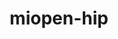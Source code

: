 ---
title: "miopen-hip"
layout: cache
categories: [package, develop]
meta: {"compilers": ["gcc@13.2.0"], "num_specs": 152, "num_specs_by_stack": {"ml-linux-x86_64-rocm": 8, "root": 152}, "oss": ["ubuntu24.04"], "platforms": ["linux"], "stacks": ["ml-linux-x86_64-rocm", "root"], "targets": ["x86_64_v3"], "versions": ["6.1.2", "6.2.4", "6.3.3", "6.4.0", "6.4.2", "6.4.3"]}
spec_details: [{"compiler": "gcc@13.2.0", "hash": "234xvuarkaxmcr6jkknzcd6mmyxctfm5", "os": "ubuntu24.04", "platform": "linux", "size": "-", "stacks": ["root"], "target": "x86_64_v3", "variants": ["~asan", "build_system=cmake", "build_type=Release", "~ck", "generator=make", "~ipo", "patches:=ad68f53"], "versions": ["6.2.4"]}, {"compiler": "gcc@13.2.0", "hash": "26kncm5u3zmjpheadxnofgfg442uoqjx", "os": "ubuntu24.04", "platform": "linux", "size": "-", "stacks": ["root"], "target": "x86_64_v3", "variants": ["~asan", "build_system=cmake", "build_type=Release", "~ck", "generator=make", "~ipo", "patches:=3001a90"], "versions": ["6.3.3"]}, {"compiler": "gcc@13.2.0", "hash": "2izvm55ouyglvzqcvfeu5i3ioumbueb6", "os": "ubuntu24.04", "platform": "linux", "size": "-", "stacks": ["root"], "target": "x86_64_v3", "variants": ["~asan", "build_system=cmake", "build_type=Release", "~ck", "generator=make", "~ipo", "patches:=ad68f53"], "versions": ["6.2.4"]}, {"compiler": "gcc@13.2.0", "hash": "2q7tihtt4w4yctcyzlu4juthawa6aoka", "os": "ubuntu24.04", "platform": "linux", "size": "-", "stacks": ["root"], "target": "x86_64_v3", "variants": ["~asan", "build_system=cmake", "build_type=Release", "+ck", "generator=make", "~ipo", "patches:=ea17b87"], "versions": ["6.1.2"]}, {"compiler": "gcc@13.2.0", "hash": "37csr3tzjaqmlavlhgmxfk5ckz4zyzjp", "os": "ubuntu24.04", "platform": "linux", "size": "-", "stacks": ["root"], "target": "x86_64_v3", "variants": ["~asan", "build_system=cmake", "build_type=Release", "~ck", "generator=make", "~ipo", "patches:=ad68f53"], "versions": ["6.2.4"]}, {"compiler": "gcc@13.2.0", "hash": "3eyxjyamgzs5nq4uuupqsogegrfuikjz", "os": "ubuntu24.04", "platform": "linux", "size": "-", "stacks": ["root"], "target": "x86_64_v3", "variants": ["~asan", "build_system=cmake", "build_type=Release", "~ck", "generator=make", "~ipo", "patches:=ad68f53"], "versions": ["6.2.4"]}, {"compiler": "gcc@13.2.0", "hash": "3hcwnkqgnel3mrth6wjvphgzk626unkd", "os": "ubuntu24.04", "platform": "linux", "size": "-", "stacks": ["root"], "target": "x86_64_v3", "variants": ["~asan", "build_system=cmake", "build_type=Release", "~ck", "generator=make", "+hipblaslt", "~ipo", "patches:=3001a90"], "versions": ["6.3.3"]}, {"compiler": "gcc@13.2.0", "hash": "3s2usbfoxydpcyzm727h47qk3mbj36s7", "os": "ubuntu24.04", "platform": "linux", "size": "-", "stacks": ["root"], "target": "x86_64_v3", "variants": ["~asan", "build_system=cmake", "build_type=Release", "~ck", "generator=make", "~ipo", "patches:=f8aea66"], "versions": ["6.3.3"]}, {"compiler": "gcc@13.2.0", "hash": "42ggsh46yjdekyd4xzlk3sg252ph445p", "os": "ubuntu24.04", "platform": "linux", "size": "-", "stacks": ["root"], "target": "x86_64_v3", "variants": ["~asan", "build_system=cmake", "build_type=Release", "~ck", "generator=make", "~ipo", "patches:=3001a90"], "versions": ["6.3.3"]}, {"compiler": "gcc@13.2.0", "hash": "447siphx33qoiza4kt4k2kkmso4a72ik", "os": "ubuntu24.04", "platform": "linux", "size": "-", "stacks": ["root"], "target": "x86_64_v3", "variants": ["~asan", "build_system=cmake", "build_type=Release", "~ck", "generator=make", "+hipblaslt", "~ipo", "patches:=3001a90"], "versions": ["6.4.3"]}, {"compiler": "gcc@13.2.0", "hash": "4jb6go42wajmr3ordrcm7lltrqyooc45", "os": "ubuntu24.04", "platform": "linux", "size": "-", "stacks": ["root"], "target": "x86_64_v3", "variants": ["~asan", "build_system=cmake", "build_type=Release", "~ck", "generator=make", "~ipo", "patches:=ad68f53"], "versions": ["6.2.4"]}, {"compiler": "gcc@13.2.0", "hash": "54ahw3ngwyeezxo3hqdcrdkfuodkp35k", "os": "ubuntu24.04", "platform": "linux", "size": "-", "stacks": ["root"], "target": "x86_64_v3", "variants": ["~asan", "build_system=cmake", "build_type=Release", "~ck", "generator=make", "~ipo", "patches:=f8aea66"], "versions": ["6.3.3"]}, {"compiler": "gcc@13.2.0", "hash": "55q5mkfswkbpmou6tepgg7wpzz4a6uqd", "os": "ubuntu24.04", "platform": "linux", "size": "-", "stacks": ["root"], "target": "x86_64_v3", "variants": ["~asan", "build_system=cmake", "build_type=Release", "~ck", "generator=make", "+hipblaslt", "~ipo", "patches:=3001a90"], "versions": ["6.3.3"]}, {"compiler": "gcc@13.2.0", "hash": "5i7sntwtqiwqsjdgth257aeoc6mip54c", "os": "ubuntu24.04", "platform": "linux", "size": "-", "stacks": ["root"], "target": "x86_64_v3", "variants": ["~asan", "build_system=cmake", "build_type=Release", "~ck", "generator=make", "+hipblaslt", "~ipo", "patches:=3001a90"], "versions": ["6.3.3"]}, {"compiler": "gcc@13.2.0", "hash": "5lqqft7mns7llk4kyq2l3mzxcvfiyys7", "os": "ubuntu24.04", "platform": "linux", "size": "-", "stacks": ["root"], "target": "x86_64_v3", "variants": ["~asan", "build_system=cmake", "build_type=Release", "~ck", "generator=make", "+hipblaslt", "~ipo", "patches:=3001a90"], "versions": ["6.3.3"]}, {"compiler": "gcc@13.2.0", "hash": "5pzkdk6vaivbncm7zburedivvmtkzjoa", "os": "ubuntu24.04", "platform": "linux", "size": "-", "stacks": ["root"], "target": "x86_64_v3", "variants": ["~asan", "build_system=cmake", "build_type=Release", "+ck", "generator=make", "~ipo", "patches:=ea17b87"], "versions": ["6.1.2"]}, {"compiler": "gcc@13.2.0", "hash": "66w322i53ln65jdllz3zch4xvsa3hln3", "os": "ubuntu24.04", "platform": "linux", "size": "-", "stacks": ["ml-linux-x86_64-rocm", "root"], "target": "x86_64_v3", "variants": ["~asan", "build_system=cmake", "build_type=Release", "~ck", "generator=make", "+hipblaslt", "~ipo", "patches:=3001a90"], "versions": ["6.4.3"]}, {"compiler": "gcc@13.2.0", "hash": "6cluml5ihind6hwwc3zpuuak7rjsg262", "os": "ubuntu24.04", "platform": "linux", "size": "-", "stacks": ["root"], "target": "x86_64_v3", "variants": ["~asan", "build_system=cmake", "build_type=Release", "+ck", "generator=make", "~ipo", "patches:=ea17b87"], "versions": ["6.1.2"]}, {"compiler": "gcc@13.2.0", "hash": "6ewdzd2s6a5exjmoxlsuag7rqfuevk4n", "os": "ubuntu24.04", "platform": "linux", "size": "-", "stacks": ["ml-linux-x86_64-rocm", "root"], "target": "x86_64_v3", "variants": ["~asan", "build_system=cmake", "build_type=Release", "~ck", "generator=make", "+hipblaslt", "~ipo", "patches:=3001a90"], "versions": ["6.3.3"]}, {"compiler": "gcc@13.2.0", "hash": "6hz3ale6viuj22t42773htgccbgtcdi2", "os": "ubuntu24.04", "platform": "linux", "size": "-", "stacks": ["root"], "target": "x86_64_v3", "variants": ["~asan", "build_system=cmake", "build_type=Release", "+ck", "generator=make", "~ipo", "patches:=ea17b87"], "versions": ["6.1.2"]}, {"compiler": "gcc@13.2.0", "hash": "6if5be2apvwftabyafusdmuzufcpxhvl", "os": "ubuntu24.04", "platform": "linux", "size": "-", "stacks": ["root"], "target": "x86_64_v3", "variants": ["~asan", "build_system=cmake", "build_type=Release", "~ck", "generator=make", "~ipo", "patches:=ad68f53"], "versions": ["6.2.4"]}, {"compiler": "gcc@13.2.0", "hash": "6mgrcifis7dfma2ashk2ziegpo6zaxfy", "os": "ubuntu24.04", "platform": "linux", "size": "-", "stacks": ["root"], "target": "x86_64_v3", "variants": ["~asan", "build_system=cmake", "build_type=Release", "~ck", "generator=make", "~ipo", "patches:=ad68f53"], "versions": ["6.2.4"]}, {"compiler": "gcc@13.2.0", "hash": "6nqyzoqsshzwyxfs5yylyvo2qhlhcu5l", "os": "ubuntu24.04", "platform": "linux", "size": "-", "stacks": ["root"], "target": "x86_64_v3", "variants": ["~asan", "build_system=cmake", "build_type=Release", "~ck", "generator=make", "~ipo", "patches:=ad68f53"], "versions": ["6.2.4"]}, {"compiler": "gcc@13.2.0", "hash": "6u4pbplrm7xz3g7kmpoylmvedcwmw4on", "os": "ubuntu24.04", "platform": "linux", "size": "-", "stacks": ["root"], "target": "x86_64_v3", "variants": ["~asan", "build_system=cmake", "build_type=Release", "~ck", "generator=make", "~ipo", "patches:=ad68f53"], "versions": ["6.2.4"]}, {"compiler": "gcc@13.2.0", "hash": "6zznliyp3z6ganoyeuxip3dv4ydu3mbx", "os": "ubuntu24.04", "platform": "linux", "size": "-", "stacks": ["root"], "target": "x86_64_v3", "variants": ["~asan", "build_system=cmake", "build_type=Release", "+ck", "generator=make", "~ipo", "patches:=ea17b87"], "versions": ["6.1.2"]}, {"compiler": "gcc@13.2.0", "hash": "74pacu3itfitjawzxyr3ab4e7p7w6n45", "os": "ubuntu24.04", "platform": "linux", "size": "-", "stacks": ["ml-linux-x86_64-rocm", "root"], "target": "x86_64_v3", "variants": ["~asan", "build_system=cmake", "build_type=Release", "~ck", "generator=make", "+hipblaslt", "~ipo", "patches:=3001a90"], "versions": ["6.4.3"]}, {"compiler": "gcc@13.2.0", "hash": "7kmuptbal2o4oull2ioba3um33adcwqw", "os": "ubuntu24.04", "platform": "linux", "size": "-", "stacks": ["root"], "target": "x86_64_v3", "variants": ["~asan", "build_system=cmake", "build_type=Release", "~ck", "generator=make", "+hipblaslt", "~ipo", "patches:=3001a90"], "versions": ["6.4.3"]}, {"compiler": "gcc@13.2.0", "hash": "7mlrhiinwywakkzfjz32i3tnjzmo65kc", "os": "ubuntu24.04", "platform": "linux", "size": "-", "stacks": ["root"], "target": "x86_64_v3", "variants": ["~asan", "build_system=cmake", "build_type=Release", "+ck", "generator=make", "~ipo", "patches:=ea17b87"], "versions": ["6.1.2"]}, {"compiler": "gcc@13.2.0", "hash": "7spydrvpugyteusgrctqfhdcfxpmse2g", "os": "ubuntu24.04", "platform": "linux", "size": "-", "stacks": ["root"], "target": "x86_64_v3", "variants": ["~asan", "build_system=cmake", "build_type=Release", "~ck", "generator=make", "~ipo", "patches:=ad68f53"], "versions": ["6.2.4"]}, {"compiler": "gcc@13.2.0", "hash": "a6h2zyouenxhs6yhz27peiely3ywzlpu", "os": "ubuntu24.04", "platform": "linux", "size": "-", "stacks": ["root"], "target": "x86_64_v3", "variants": ["~asan", "build_system=cmake", "build_type=Release", "~ck", "generator=make", "+hipblaslt", "~ipo", "patches:=3001a90"], "versions": ["6.3.3"]}, {"compiler": "gcc@13.2.0", "hash": "abz2k47lrm2keaunk2tw2q3froixwz35", "os": "ubuntu24.04", "platform": "linux", "size": "-", "stacks": ["root"], "target": "x86_64_v3", "variants": ["~asan", "build_system=cmake", "build_type=Release", "~ck", "generator=make", "~ipo", "patches:=ad68f53"], "versions": ["6.2.4"]}, {"compiler": "gcc@13.2.0", "hash": "afet2c725cpkfsjmmgqjw4jim6tprohz", "os": "ubuntu24.04", "platform": "linux", "size": "-", "stacks": ["root"], "target": "x86_64_v3", "variants": ["~asan", "build_system=cmake", "build_type=Release", "~ck", "generator=make", "~ipo", "patches:=ad68f53"], "versions": ["6.2.4"]}, {"compiler": "gcc@13.2.0", "hash": "bxjshu5pmmdnhhzeqn4y6w3kfxy66pgn", "os": "ubuntu24.04", "platform": "linux", "size": "-", "stacks": ["root"], "target": "x86_64_v3", "variants": ["~asan", "build_system=cmake", "build_type=Release", "~ck", "generator=make", "+hipblaslt", "~ipo", "patches:=3001a90"], "versions": ["6.4.3"]}, {"compiler": "gcc@13.2.0", "hash": "bya3wck25ekgswaptemdqske764h6znt", "os": "ubuntu24.04", "platform": "linux", "size": "-", "stacks": ["root"], "target": "x86_64_v3", "variants": ["~asan", "build_system=cmake", "build_type=Release", "~ck", "generator=make", "+hipblaslt", "~ipo", "patches:=3001a90"], "versions": ["6.4.3"]}, {"compiler": "gcc@13.2.0", "hash": "ca5poitqvodszdfyskf6muiybdanojia", "os": "ubuntu24.04", "platform": "linux", "size": "-", "stacks": ["root"], "target": "x86_64_v3", "variants": ["~asan", "build_system=cmake", "build_type=Release", "~ck", "generator=make", "+hipblaslt", "~ipo", "patches:=3001a90"], "versions": ["6.3.3"]}, {"compiler": "gcc@13.2.0", "hash": "caqeyyatn4qbsdu3jcozkn5dqim3vh24", "os": "ubuntu24.04", "platform": "linux", "size": "-", "stacks": ["root"], "target": "x86_64_v3", "variants": ["~asan", "build_system=cmake", "build_type=Release", "~ck", "generator=make", "~ipo", "patches:=ad68f53"], "versions": ["6.2.4"]}, {"compiler": "gcc@13.2.0", "hash": "cgrdserpa3ga6g3lw5qyi76rfcufzudw", "os": "ubuntu24.04", "platform": "linux", "size": "-", "stacks": ["root"], "target": "x86_64_v3", "variants": ["~asan", "build_system=cmake", "build_type=Release", "~ck", "generator=make", "+hipblaslt", "~ipo", "patches:=3001a90"], "versions": ["6.3.3"]}, {"compiler": "gcc@13.2.0", "hash": "cl5zr3aioub6hqojc5mfjq5hsdwgrhyf", "os": "ubuntu24.04", "platform": "linux", "size": "-", "stacks": ["root"], "target": "x86_64_v3", "variants": ["~asan", "build_system=cmake", "build_type=Release", "~ck", "generator=make", "~ipo", "patches:=ad68f53"], "versions": ["6.2.4"]}, {"compiler": "gcc@13.2.0", "hash": "cp5icui5lu3izjppyajkpzklsvrme2np", "os": "ubuntu24.04", "platform": "linux", "size": "-", "stacks": ["root"], "target": "x86_64_v3", "variants": ["~asan", "build_system=cmake", "build_type=Release", "~ck", "generator=make", "~ipo", "patches:=3001a90"], "versions": ["6.3.3"]}, {"compiler": "gcc@13.2.0", "hash": "cszzx5vwbvx6qganl6wfxdia3p6er3p6", "os": "ubuntu24.04", "platform": "linux", "size": "-", "stacks": ["root"], "target": "x86_64_v3", "variants": ["~asan", "build_system=cmake", "build_type=Release", "~ck", "generator=make", "+hipblaslt", "~ipo", "patches:=3001a90"], "versions": ["6.4.3"]}, {"compiler": "gcc@13.2.0", "hash": "cvvstxx76a7oijo6h225lkbav6lffifq", "os": "ubuntu24.04", "platform": "linux", "size": "-", "stacks": ["root"], "target": "x86_64_v3", "variants": ["~asan", "build_system=cmake", "build_type=Release", "~ck", "generator=make", "+hipblaslt", "~ipo", "patches:=3001a90"], "versions": ["6.4.3"]}, {"compiler": "gcc@13.2.0", "hash": "cwytq6prhcwkuic2rsga663c6hwsthvj", "os": "ubuntu24.04", "platform": "linux", "size": "-", "stacks": ["root"], "target": "x86_64_v3", "variants": ["~asan", "build_system=cmake", "build_type=Release", "~ck", "generator=make", "+hipblaslt", "~ipo", "patches:=3001a90"], "versions": ["6.3.3"]}, {"compiler": "gcc@13.2.0", "hash": "d3birstd5kh5264zlslniifrt3hf3zhl", "os": "ubuntu24.04", "platform": "linux", "size": "-", "stacks": ["root"], "target": "x86_64_v3", "variants": ["~asan", "build_system=cmake", "build_type=Release", "~ck", "generator=make", "~ipo", "patches:=f8aea66"], "versions": ["6.3.3"]}, {"compiler": "gcc@13.2.0", "hash": "dew5pvyiqrchs3obtu643k3kpy4372ay", "os": "ubuntu24.04", "platform": "linux", "size": "-", "stacks": ["root"], "target": "x86_64_v3", "variants": ["~asan", "build_system=cmake", "build_type=Release", "~ck", "generator=make", "+hipblaslt", "~ipo", "patches:=3001a90"], "versions": ["6.4.3"]}, {"compiler": "gcc@13.2.0", "hash": "dkjevmedfyrkdjtmd5uflsbw75u7f7ul", "os": "ubuntu24.04", "platform": "linux", "size": "-", "stacks": ["root"], "target": "x86_64_v3", "variants": ["~asan", "build_system=cmake", "build_type=Release", "~ck", "generator=make", "~ipo", "patches:=ad68f53"], "versions": ["6.2.4"]}, {"compiler": "gcc@13.2.0", "hash": "dkyn22jsueez2pv3taryvhe3ngnhjrhg", "os": "ubuntu24.04", "platform": "linux", "size": "-", "stacks": ["root"], "target": "x86_64_v3", "variants": ["~asan", "build_system=cmake", "build_type=Release", "~ck", "generator=make", "~ipo", "patches:=ad68f53"], "versions": ["6.2.4"]}, {"compiler": "gcc@13.2.0", "hash": "dutndp4gvrl7pgewyq4bvu4wt2arx3x4", "os": "ubuntu24.04", "platform": "linux", "size": "-", "stacks": ["root"], "target": "x86_64_v3", "variants": ["~asan", "build_system=cmake", "build_type=Release", "~ck", "generator=make", "~ipo", "patches:=ad68f53"], "versions": ["6.2.4"]}, {"compiler": "gcc@13.2.0", "hash": "ehl7jcobdo3rts2qct73cht2hmzmv246", "os": "ubuntu24.04", "platform": "linux", "size": "-", "stacks": ["root"], "target": "x86_64_v3", "variants": ["~asan", "build_system=cmake", "build_type=Release", "~ck", "generator=make", "~ipo", "patches:=ad68f53"], "versions": ["6.2.4"]}, {"compiler": "gcc@13.2.0", "hash": "eiomkmgezv3xmlqahsbsbopa23racnpq", "os": "ubuntu24.04", "platform": "linux", "size": "-", "stacks": ["root"], "target": "x86_64_v3", "variants": ["~asan", "build_system=cmake", "build_type=Release", "+ck", "generator=make", "~ipo", "patches:=ea17b87"], "versions": ["6.1.2"]}, {"compiler": "gcc@13.2.0", "hash": "eqri44dtcd3wzwg64gqpeftv5zo54ecf", "os": "ubuntu24.04", "platform": "linux", "size": "-", "stacks": ["root"], "target": "x86_64_v3", "variants": ["~asan", "build_system=cmake", "build_type=Release", "~ck", "generator=make", "~ipo", "patches:=ad68f53"], "versions": ["6.2.4"]}, {"compiler": "gcc@13.2.0", "hash": "esornjmo62uwynyii4iqbvwdegheflo7", "os": "ubuntu24.04", "platform": "linux", "size": "-", "stacks": ["root"], "target": "x86_64_v3", "variants": ["~asan", "build_system=cmake", "build_type=Release", "~ck", "generator=make", "+hipblaslt", "~ipo", "patches:=3001a90"], "versions": ["6.3.3"]}, {"compiler": "gcc@13.2.0", "hash": "ev2eulqqzhcbnk4nugfiwplyusaipewi", "os": "ubuntu24.04", "platform": "linux", "size": "-", "stacks": ["root"], "target": "x86_64_v3", "variants": ["~asan", "build_system=cmake", "build_type=Release", "~ck", "generator=make", "~ipo", "patches:=3001a90"], "versions": ["6.4.0"]}, {"compiler": "gcc@13.2.0", "hash": "ewvzil3fvgby3o4bo36qtjt4w7posfam", "os": "ubuntu24.04", "platform": "linux", "size": "-", "stacks": ["root"], "target": "x86_64_v3", "variants": ["~asan", "build_system=cmake", "build_type=Release", "~ck", "generator=make", "~ipo", "patches:=3001a90"], "versions": ["6.4.0"]}, {"compiler": "gcc@13.2.0", "hash": "f36w47q6bdhifj2zy5lvrjdlklumzaeh", "os": "ubuntu24.04", "platform": "linux", "size": "-", "stacks": ["root"], "target": "x86_64_v3", "variants": ["~asan", "build_system=cmake", "build_type=Release", "~ck", "generator=make", "~ipo", "patches:=ad68f53"], "versions": ["6.2.4"]}, {"compiler": "gcc@13.2.0", "hash": "f7hbwciqyvmspurykhyjnafvd75bw3dr", "os": "ubuntu24.04", "platform": "linux", "size": "-", "stacks": ["root"], "target": "x86_64_v3", "variants": ["~asan", "build_system=cmake", "build_type=Release", "~ck", "generator=make", "~ipo", "patches:=3001a90"], "versions": ["6.3.3"]}, {"compiler": "gcc@13.2.0", "hash": "fe2acooeaxbun4czugnradjt6izk3fpr", "os": "ubuntu24.04", "platform": "linux", "size": "-", "stacks": ["root"], "target": "x86_64_v3", "variants": ["~asan", "build_system=cmake", "build_type=Release", "~ck", "generator=make", "~ipo", "patches:=f8aea66"], "versions": ["6.3.3"]}, {"compiler": "gcc@13.2.0", "hash": "fqgdfdwfgg3jw2gdca2rlkqy3ibchpkv", "os": "ubuntu24.04", "platform": "linux", "size": "-", "stacks": ["root"], "target": "x86_64_v3", "variants": ["~asan", "build_system=cmake", "build_type=Release", "~ck", "generator=make", "~ipo", "patches:=ad68f53"], "versions": ["6.2.4"]}, {"compiler": "gcc@13.2.0", "hash": "funj36dwt2prsfy5blhrgpmu7jxctzpv", "os": "ubuntu24.04", "platform": "linux", "size": "-", "stacks": ["root"], "target": "x86_64_v3", "variants": ["~asan", "build_system=cmake", "build_type=Release", "~ck", "generator=make", "~ipo", "patches:=ad68f53"], "versions": ["6.2.4"]}, {"compiler": "gcc@13.2.0", "hash": "gaypfvmsn2o4rkuo56qhlfmtl4yv5gyt", "os": "ubuntu24.04", "platform": "linux", "size": "-", "stacks": ["root"], "target": "x86_64_v3", "variants": ["~asan", "build_system=cmake", "build_type=Release", "+ck", "generator=make", "~ipo", "patches:=ea17b87"], "versions": ["6.1.2"]}, {"compiler": "gcc@13.2.0", "hash": "gdb7g2ivgt23o2jotekgqzd64p5suf6m", "os": "ubuntu24.04", "platform": "linux", "size": "-", "stacks": ["root"], "target": "x86_64_v3", "variants": ["~asan", "build_system=cmake", "build_type=Release", "~ck", "generator=make", "~ipo", "patches:=ad68f53"], "versions": ["6.2.4"]}, {"compiler": "gcc@13.2.0", "hash": "gipikxe5yno4rg5tqwiu5hvrpbn2oh37", "os": "ubuntu24.04", "platform": "linux", "size": "-", "stacks": ["root"], "target": "x86_64_v3", "variants": ["~asan", "build_system=cmake", "build_type=Release", "~ck", "generator=make", "+hipblaslt", "~ipo", "patches:=3001a90"], "versions": ["6.4.3"]}, {"compiler": "gcc@13.2.0", "hash": "h3rrdqgcgjz42pm4o7bhmd7whm2qsoa7", "os": "ubuntu24.04", "platform": "linux", "size": "-", "stacks": ["root"], "target": "x86_64_v3", "variants": ["~asan", "build_system=cmake", "build_type=Release", "~ck", "generator=make", "~ipo", "patches:=ad68f53"], "versions": ["6.2.4"]}, {"compiler": "gcc@13.2.0", "hash": "h4e7zbh73vbs54x4mj3vxdukalxga6ty", "os": "ubuntu24.04", "platform": "linux", "size": "-", "stacks": ["root"], "target": "x86_64_v3", "variants": ["~asan", "build_system=cmake", "build_type=Release", "~ck", "generator=make", "~ipo", "patches:=3001a90"], "versions": ["6.4.0"]}, {"compiler": "gcc@13.2.0", "hash": "h5bw46wqupo2ipwdvl3p5sgewrfgp5rb", "os": "ubuntu24.04", "platform": "linux", "size": "-", "stacks": ["root"], "target": "x86_64_v3", "variants": ["~asan", "build_system=cmake", "build_type=Release", "~ck", "generator=make", "~ipo", "patches:=ad68f53"], "versions": ["6.2.4"]}, {"compiler": "gcc@13.2.0", "hash": "h5nnp4afnbsrspdcvc47go2sjedgln3m", "os": "ubuntu24.04", "platform": "linux", "size": "-", "stacks": ["root"], "target": "x86_64_v3", "variants": ["~asan", "build_system=cmake", "build_type=Release", "~ck", "generator=make", "+hipblaslt", "~ipo", "patches:=3001a90"], "versions": ["6.4.3"]}, {"compiler": "gcc@13.2.0", "hash": "hhaw2vgsprtzrtirz7iztnba3nj5e6ad", "os": "ubuntu24.04", "platform": "linux", "size": "-", "stacks": ["root"], "target": "x86_64_v3", "variants": ["~asan", "build_system=cmake", "build_type=Release", "+ck", "generator=make", "~ipo", "patches:=ea17b87"], "versions": ["6.1.2"]}, {"compiler": "gcc@13.2.0", "hash": "hjtawmd7un27jzdav3kg46pqyze3b2la", "os": "ubuntu24.04", "platform": "linux", "size": "-", "stacks": ["root"], "target": "x86_64_v3", "variants": ["~asan", "build_system=cmake", "build_type=Release", "~ck", "generator=make", "~ipo", "patches:=ad68f53"], "versions": ["6.2.4"]}, {"compiler": "gcc@13.2.0", "hash": "hl4ko3alfrqokb7c2v4dvehripfdkafv", "os": "ubuntu24.04", "platform": "linux", "size": "-", "stacks": ["root"], "target": "x86_64_v3", "variants": ["~asan", "build_system=cmake", "build_type=Release", "+ck", "generator=make", "~ipo", "patches:=ea17b87"], "versions": ["6.1.2"]}, {"compiler": "gcc@13.2.0", "hash": "hu2kztsddpuahxlgd2cayvuc4wbzr3ct", "os": "ubuntu24.04", "platform": "linux", "size": "-", "stacks": ["root"], "target": "x86_64_v3", "variants": ["~asan", "build_system=cmake", "build_type=Release", "~ck", "generator=make", "+hipblaslt", "~ipo", "patches:=3001a90"], "versions": ["6.4.2"]}, {"compiler": "gcc@13.2.0", "hash": "huhgiidcvqn6khu7aye6xx3ucn2k4tbc", "os": "ubuntu24.04", "platform": "linux", "size": "-", "stacks": ["root"], "target": "x86_64_v3", "variants": ["~asan", "build_system=cmake", "build_type=Release", "~ck", "generator=make", "+hipblaslt", "~ipo", "patches:=3001a90"], "versions": ["6.4.3"]}, {"compiler": "gcc@13.2.0", "hash": "hwtvqq4hqp7kf6qbhb4dxlqdhvk5e75n", "os": "ubuntu24.04", "platform": "linux", "size": "-", "stacks": ["root"], "target": "x86_64_v3", "variants": ["~asan", "build_system=cmake", "build_type=Release", "~ck", "generator=make", "~ipo", "patches:=3001a90"], "versions": ["6.3.3"]}, {"compiler": "gcc@13.2.0", "hash": "hwvs4caabx5snclfsgviq7egyltbtl7b", "os": "ubuntu24.04", "platform": "linux", "size": "-", "stacks": ["root"], "target": "x86_64_v3", "variants": ["~asan", "build_system=cmake", "build_type=Release", "~ck", "generator=make", "~ipo", "patches:=ad68f53"], "versions": ["6.2.4"]}, {"compiler": "gcc@13.2.0", "hash": "i667xyxpxtrjprg66zjvuoekaorfy2mb", "os": "ubuntu24.04", "platform": "linux", "size": "-", "stacks": ["root"], "target": "x86_64_v3", "variants": ["~asan", "build_system=cmake", "build_type=Release", "+ck", "generator=make", "~ipo", "patches:=ea17b87"], "versions": ["6.1.2"]}, {"compiler": "gcc@13.2.0", "hash": "ianybfn6p7sh7wninn5dowcxgq7nhjzd", "os": "ubuntu24.04", "platform": "linux", "size": "-", "stacks": ["root"], "target": "x86_64_v3", "variants": ["~asan", "build_system=cmake", "build_type=Release", "~ck", "generator=make", "+hipblaslt", "~ipo", "patches:=3001a90"], "versions": ["6.4.3"]}, {"compiler": "gcc@13.2.0", "hash": "ircpzsb2urxjpporcax3rucnw65hwlxj", "os": "ubuntu24.04", "platform": "linux", "size": "-", "stacks": ["ml-linux-x86_64-rocm", "root"], "target": "x86_64_v3", "variants": ["~asan", "build_system=cmake", "build_type=Release", "~ck", "generator=make", "+hipblaslt", "~ipo", "patches:=3001a90"], "versions": ["6.4.3"]}, {"compiler": "gcc@13.2.0", "hash": "j6wpmazu4dge4hacf3tdsgaz5hzja7cr", "os": "ubuntu24.04", "platform": "linux", "size": "-", "stacks": ["root"], "target": "x86_64_v3", "variants": ["~asan", "build_system=cmake", "build_type=Release", "~ck", "generator=make", "~ipo", "patches:=ad68f53"], "versions": ["6.2.4"]}, {"compiler": "gcc@13.2.0", "hash": "jdw2ux2ih2muf4tzr4bdnkykvmxcjfld", "os": "ubuntu24.04", "platform": "linux", "size": "-", "stacks": ["root"], "target": "x86_64_v3", "variants": ["~asan", "build_system=cmake", "build_type=Release", "~ck", "generator=make", "+hipblaslt", "~ipo", "patches:=3001a90"], "versions": ["6.4.3"]}, {"compiler": "gcc@13.2.0", "hash": "jrwgdr37ad5yvmtgpe4u2sdijjgduali", "os": "ubuntu24.04", "platform": "linux", "size": "-", "stacks": ["root"], "target": "x86_64_v3", "variants": ["~asan", "build_system=cmake", "build_type=Release", "+ck", "generator=make", "~ipo", "patches:=ea17b87"], "versions": ["6.1.2"]}, {"compiler": "gcc@13.2.0", "hash": "jvmlsdorh7fog5abnux5ka6dn23336xf", "os": "ubuntu24.04", "platform": "linux", "size": "-", "stacks": ["ml-linux-x86_64-rocm", "root"], "target": "x86_64_v3", "variants": ["~asan", "build_system=cmake", "build_type=Release", "~ck", "generator=make", "+hipblaslt", "~ipo", "patches:=3001a90"], "versions": ["6.4.3"]}, {"compiler": "gcc@13.2.0", "hash": "jwnyhy3e56ocxawcq52hx7x3xubstdlz", "os": "ubuntu24.04", "platform": "linux", "size": "-", "stacks": ["root"], "target": "x86_64_v3", "variants": ["~asan", "build_system=cmake", "build_type=Release", "~ck", "generator=make", "~ipo", "patches:=ad68f53"], "versions": ["6.2.4"]}, {"compiler": "gcc@13.2.0", "hash": "k7kgvoyknr6eycqxcruqtszejhobz7ya", "os": "ubuntu24.04", "platform": "linux", "size": "-", "stacks": ["root"], "target": "x86_64_v3", "variants": ["~asan", "build_system=cmake", "build_type=Release", "~ck", "generator=make", "+hipblaslt", "~ipo", "patches:=3001a90"], "versions": ["6.3.3"]}, {"compiler": "gcc@13.2.0", "hash": "kabp7jduklirgtpjqxvvvjyuop7xbtlg", "os": "ubuntu24.04", "platform": "linux", "size": "-", "stacks": ["root"], "target": "x86_64_v3", "variants": ["~asan", "build_system=cmake", "build_type=Release", "~ck", "generator=make", "+hipblaslt", "~ipo", "patches:=3001a90"], "versions": ["6.3.3"]}, {"compiler": "gcc@13.2.0", "hash": "l3oqzs3aycyvzdanv5elm3guaj3aiwxw", "os": "ubuntu24.04", "platform": "linux", "size": "-", "stacks": ["root"], "target": "x86_64_v3", "variants": ["~asan", "build_system=cmake", "build_type=Release", "~ck", "generator=make", "+hipblaslt", "~ipo", "patches:=3001a90"], "versions": ["6.3.3"]}, {"compiler": "gcc@13.2.0", "hash": "ljsmnjst5dhfdtjb62kawv7yshcwkys6", "os": "ubuntu24.04", "platform": "linux", "size": "-", "stacks": ["root"], "target": "x86_64_v3", "variants": ["~asan", "build_system=cmake", "build_type=Release", "~ck", "generator=make", "~ipo", "patches:=f8aea66"], "versions": ["6.3.3"]}, {"compiler": "gcc@13.2.0", "hash": "lkkbyairjwetjb6svmschfuz4kvdojqf", "os": "ubuntu24.04", "platform": "linux", "size": "-", "stacks": ["root"], "target": "x86_64_v3", "variants": ["~asan", "build_system=cmake", "build_type=Release", "+ck", "generator=make", "~ipo", "patches:=ea17b87"], "versions": ["6.1.2"]}, {"compiler": "gcc@13.2.0", "hash": "llkzzx4jgkaw5xw3jx25blpvps46nhyg", "os": "ubuntu24.04", "platform": "linux", "size": "-", "stacks": ["root"], "target": "x86_64_v3", "variants": ["~asan", "build_system=cmake", "build_type=Release", "~ck", "generator=make", "+hipblaslt", "~ipo", "patches:=3001a90"], "versions": ["6.3.3"]}, {"compiler": "gcc@13.2.0", "hash": "lsgfzsc2asukm2erwwc53l4esut6epdb", "os": "ubuntu24.04", "platform": "linux", "size": "-", "stacks": ["root"], "target": "x86_64_v3", "variants": ["~asan", "build_system=cmake", "build_type=Release", "~ck", "generator=make", "~ipo", "patches:=ad68f53"], "versions": ["6.2.4"]}, {"compiler": "gcc@13.2.0", "hash": "lswo2at52x3ro3iwxpghw3ksmobf7eqs", "os": "ubuntu24.04", "platform": "linux", "size": "-", "stacks": ["root"], "target": "x86_64_v3", "variants": ["~asan", "build_system=cmake", "build_type=Release", "+ck", "generator=make", "~ipo", "patches:=ea17b87"], "versions": ["6.1.2"]}, {"compiler": "gcc@13.2.0", "hash": "lzphtrtirl4ptwgy6fknf35xlo52abjv", "os": "ubuntu24.04", "platform": "linux", "size": "-", "stacks": ["root"], "target": "x86_64_v3", "variants": ["~asan", "build_system=cmake", "build_type=Release", "+ck", "generator=make", "~ipo", "patches:=ea17b87"], "versions": ["6.1.2"]}, {"compiler": "gcc@13.2.0", "hash": "m7gvnmighofommhy6uixk6wdq5ip56na", "os": "ubuntu24.04", "platform": "linux", "size": "-", "stacks": ["root"], "target": "x86_64_v3", "variants": ["~asan", "build_system=cmake", "build_type=Release", "~ck", "generator=make", "~ipo", "patches:=ad68f53"], "versions": ["6.2.4"]}, {"compiler": "gcc@13.2.0", "hash": "mcolxwl7lxpm62vsm6d4jfjvfigsv547", "os": "ubuntu24.04", "platform": "linux", "size": "-", "stacks": ["root"], "target": "x86_64_v3", "variants": ["~asan", "build_system=cmake", "build_type=Release", "~ck", "generator=make", "~ipo", "patches:=f8aea66"], "versions": ["6.3.3"]}, {"compiler": "gcc@13.2.0", "hash": "mipblzml5x5fydl4g47yhacp252drhwb", "os": "ubuntu24.04", "platform": "linux", "size": "-", "stacks": ["root"], "target": "x86_64_v3", "variants": ["~asan", "build_system=cmake", "build_type=Release", "+ck", "generator=make", "~ipo", "patches:=ea17b87"], "versions": ["6.1.2"]}, {"compiler": "gcc@13.2.0", "hash": "mntbermpcxb3o6fk3eyoai5iwf75jmav", "os": "ubuntu24.04", "platform": "linux", "size": "-", "stacks": ["root"], "target": "x86_64_v3", "variants": ["~asan", "build_system=cmake", "build_type=Release", "~ck", "generator=make", "~ipo", "patches:=ad68f53"], "versions": ["6.2.4"]}, {"compiler": "gcc@13.2.0", "hash": "mxjbecs6crln7nbxyyohnrvtd54l44eo", "os": "ubuntu24.04", "platform": "linux", "size": "-", "stacks": ["root"], "target": "x86_64_v3", "variants": ["~asan", "build_system=cmake", "build_type=Release", "~ck", "generator=make", "~ipo", "patches:=ad68f53"], "versions": ["6.2.4"]}, {"compiler": "gcc@13.2.0", "hash": "nf2gfjvp5jwmm3l63bog4fvarxompz2r", "os": "ubuntu24.04", "platform": "linux", "size": "-", "stacks": ["root"], "target": "x86_64_v3", "variants": ["~asan", "build_system=cmake", "build_type=Release", "+ck", "generator=make", "~ipo", "patches:=ea17b87"], "versions": ["6.1.2"]}, {"compiler": "gcc@13.2.0", "hash": "nigjxc74tfpoq5ex3kykbivhnczlwxrn", "os": "ubuntu24.04", "platform": "linux", "size": "-", "stacks": ["root"], "target": "x86_64_v3", "variants": ["~asan", "build_system=cmake", "build_type=Release", "~ck", "generator=make", "~ipo", "patches:=f8aea66"], "versions": ["6.3.3"]}, {"compiler": "gcc@13.2.0", "hash": "nvbpe7jbzedisjbltfcemanhr7bin5xd", "os": "ubuntu24.04", "platform": "linux", "size": "-", "stacks": ["root"], "target": "x86_64_v3", "variants": ["~asan", "build_system=cmake", "build_type=Release", "~ck", "generator=make", "~ipo", "patches:=ad68f53"], "versions": ["6.2.4"]}, {"compiler": "gcc@13.2.0", "hash": "o2nfgopftlw7fudxqy3rm5eq44jkfp5a", "os": "ubuntu24.04", "platform": "linux", "size": "-", "stacks": ["root"], "target": "x86_64_v3", "variants": ["~asan", "build_system=cmake", "build_type=Release", "~ck", "generator=make", "~ipo", "patches:=ad68f53"], "versions": ["6.2.4"]}, {"compiler": "gcc@13.2.0", "hash": "o5w7iu36x7zivbyq7nnbetjzb74b4evt", "os": "ubuntu24.04", "platform": "linux", "size": "-", "stacks": ["root"], "target": "x86_64_v3", "variants": ["~asan", "build_system=cmake", "build_type=Release", "~ck", "generator=make", "~ipo", "patches:=ad68f53"], "versions": ["6.2.4"]}, {"compiler": "gcc@13.2.0", "hash": "ogfzn3vjbxe7hwsfk6irtz6ikxluwhxi", "os": "ubuntu24.04", "platform": "linux", "size": "-", "stacks": ["root"], "target": "x86_64_v3", "variants": ["~asan", "build_system=cmake", "build_type=Release", "~ck", "generator=make", "~ipo", "patches:=ad68f53"], "versions": ["6.2.4"]}, {"compiler": "gcc@13.2.0", "hash": "omedgr2vsz54delwa5ziexipnjifgj3a", "os": "ubuntu24.04", "platform": "linux", "size": "-", "stacks": ["root"], "target": "x86_64_v3", "variants": ["~asan", "build_system=cmake", "build_type=Release", "~ck", "generator=make", "~ipo", "patches:=ad68f53"], "versions": ["6.2.4"]}, {"compiler": "gcc@13.2.0", "hash": "ormcop6gkcou4s347nhcw65gwcigbo4z", "os": "ubuntu24.04", "platform": "linux", "size": "-", "stacks": ["root"], "target": "x86_64_v3", "variants": ["~asan", "build_system=cmake", "build_type=Release", "~ck", "generator=make", "+hipblaslt", "~ipo", "patches:=3001a90"], "versions": ["6.4.3"]}, {"compiler": "gcc@13.2.0", "hash": "ovuep35h7dustfk2dz4rtfwxodjqnjmd", "os": "ubuntu24.04", "platform": "linux", "size": "-", "stacks": ["root"], "target": "x86_64_v3", "variants": ["~asan", "build_system=cmake", "build_type=Release", "~ck", "generator=make", "~ipo", "patches:=f8aea66"], "versions": ["6.3.3"]}, {"compiler": "gcc@13.2.0", "hash": "p2qz4zdqdbs3cjb4vkge2q44a7hq4eez", "os": "ubuntu24.04", "platform": "linux", "size": "-", "stacks": ["root"], "target": "x86_64_v3", "variants": ["~asan", "build_system=cmake", "build_type=Release", "~ck", "generator=make", "+hipblaslt", "~ipo", "patches:=3001a90"], "versions": ["6.3.3"]}, {"compiler": "gcc@13.2.0", "hash": "p2rdjocpj4raybidl5cbfs7qhjyfqhr5", "os": "ubuntu24.04", "platform": "linux", "size": "-", "stacks": ["root"], "target": "x86_64_v3", "variants": ["~asan", "build_system=cmake", "build_type=Release", "+ck", "generator=make", "~ipo", "patches:=ea17b87"], "versions": ["6.1.2"]}, {"compiler": "gcc@13.2.0", "hash": "p4ire7i4zmou55hngjq3n4jgf5g33uil", "os": "ubuntu24.04", "platform": "linux", "size": "-", "stacks": ["root"], "target": "x86_64_v3", "variants": ["~asan", "build_system=cmake", "build_type=Release", "~ck", "generator=make", "+hipblaslt", "~ipo", "patches:=3001a90"], "versions": ["6.3.3"]}, {"compiler": "gcc@13.2.0", "hash": "ph6uun5ex4ugbfbj6ekkovwamaqzoqwo", "os": "ubuntu24.04", "platform": "linux", "size": "-", "stacks": ["root"], "target": "x86_64_v3", "variants": ["~asan", "build_system=cmake", "build_type=Release", "~ck", "generator=make", "+hipblaslt", "~ipo", "patches:=3001a90"], "versions": ["6.4.2"]}, {"compiler": "gcc@13.2.0", "hash": "qlkhlymeckqkfpyulcbhvurbwvfw22jl", "os": "ubuntu24.04", "platform": "linux", "size": "-", "stacks": ["root"], "target": "x86_64_v3", "variants": ["~asan", "build_system=cmake", "build_type=Release", "~ck", "generator=make", "+hipblaslt", "~ipo", "patches:=3001a90"], "versions": ["6.3.3"]}, {"compiler": "gcc@13.2.0", "hash": "qolpnaubcc7lpjzky2kuegk5owsnyyfe", "os": "ubuntu24.04", "platform": "linux", "size": "-", "stacks": ["root"], "target": "x86_64_v3", "variants": ["~asan", "build_system=cmake", "build_type=Release", "~ck", "generator=make", "~ipo", "patches:=3001a90"], "versions": ["6.4.0"]}, {"compiler": "gcc@13.2.0", "hash": "qwcbiaug5svpemhvwxtufe76wxaxjioi", "os": "ubuntu24.04", "platform": "linux", "size": "-", "stacks": ["root"], "target": "x86_64_v3", "variants": ["~asan", "build_system=cmake", "build_type=Release", "+ck", "generator=make", "~ipo", "patches:=ea17b87"], "versions": ["6.1.2"]}, {"compiler": "gcc@13.2.0", "hash": "qwrtcjufziymukcjjgulvt4opjnbkc6y", "os": "ubuntu24.04", "platform": "linux", "size": "-", "stacks": ["ml-linux-x86_64-rocm", "root"], "target": "x86_64_v3", "variants": ["~asan", "build_system=cmake", "build_type=Release", "~ck", "generator=make", "+hipblaslt", "~ipo", "patches:=3001a90"], "versions": ["6.3.3"]}, {"compiler": "gcc@13.2.0", "hash": "r7ovaphch4hwnguuf2uw3mdwpusafdwy", "os": "ubuntu24.04", "platform": "linux", "size": "-", "stacks": ["root"], "target": "x86_64_v3", "variants": ["~asan", "build_system=cmake", "build_type=Release", "~ck", "generator=make", "~ipo", "patches:=ad68f53"], "versions": ["6.2.4"]}, {"compiler": "gcc@13.2.0", "hash": "rklltlgzea5wa2ug263xexsxfdl7vqgw", "os": "ubuntu24.04", "platform": "linux", "size": "-", "stacks": ["root"], "target": "x86_64_v3", "variants": ["~asan", "build_system=cmake", "build_type=Release", "~ck", "generator=make", "+hipblaslt", "~ipo", "patches:=3001a90"], "versions": ["6.4.3"]}, {"compiler": "gcc@13.2.0", "hash": "rmq25qwtj6wqgr7n6ryy2xvjjdczl352", "os": "ubuntu24.04", "platform": "linux", "size": "-", "stacks": ["root"], "target": "x86_64_v3", "variants": ["~asan", "build_system=cmake", "build_type=Release", "~ck", "generator=make", "~ipo", "patches:=ad68f53"], "versions": ["6.2.4"]}, {"compiler": "gcc@13.2.0", "hash": "rp7aal7rlkpyovwwuhidzvahhwcnmjv5", "os": "ubuntu24.04", "platform": "linux", "size": "-", "stacks": ["root"], "target": "x86_64_v3", "variants": ["~asan", "build_system=cmake", "build_type=Release", "~ck", "generator=make", "~ipo", "patches:=ad68f53"], "versions": ["6.2.4"]}, {"compiler": "gcc@13.2.0", "hash": "sk22e2nzqnwowenelrnqmujob2aft3zy", "os": "ubuntu24.04", "platform": "linux", "size": "-", "stacks": ["root"], "target": "x86_64_v3", "variants": ["~asan", "build_system=cmake", "build_type=Release", "~ck", "generator=make", "~ipo", "patches:=ad68f53"], "versions": ["6.2.4"]}, {"compiler": "gcc@13.2.0", "hash": "smuuqcc2pr35yvhfvbdaq6c2fah42gia", "os": "ubuntu24.04", "platform": "linux", "size": "-", "stacks": ["root"], "target": "x86_64_v3", "variants": ["~asan", "build_system=cmake", "build_type=Release", "~ck", "generator=make", "~ipo", "patches:=ad68f53"], "versions": ["6.2.4"]}, {"compiler": "gcc@13.2.0", "hash": "tdxtvnhs3v23j7tmkh7i46ry7iefz6pf", "os": "ubuntu24.04", "platform": "linux", "size": "-", "stacks": ["root"], "target": "x86_64_v3", "variants": ["~asan", "build_system=cmake", "build_type=Release", "~ck", "generator=make", "+hipblaslt", "~ipo", "patches:=3001a90"], "versions": ["6.4.3"]}, {"compiler": "gcc@13.2.0", "hash": "tl4b4mmc5ci52gf5pr65qxijfjmlruky", "os": "ubuntu24.04", "platform": "linux", "size": "-", "stacks": ["root"], "target": "x86_64_v3", "variants": ["~asan", "build_system=cmake", "build_type=Release", "~ck", "generator=make", "+hipblaslt", "~ipo", "patches:=3001a90"], "versions": ["6.3.3"]}, {"compiler": "gcc@13.2.0", "hash": "tovxlni3bdpuxyagq3hx366g7en6keft", "os": "ubuntu24.04", "platform": "linux", "size": "-", "stacks": ["root"], "target": "x86_64_v3", "variants": ["~asan", "build_system=cmake", "build_type=Release", "+ck", "generator=make", "~ipo", "patches:=ea17b87"], "versions": ["6.1.2"]}, {"compiler": "gcc@13.2.0", "hash": "trsm7u3kcdlt4eimt5ywu53eabzjsov2", "os": "ubuntu24.04", "platform": "linux", "size": "-", "stacks": ["root"], "target": "x86_64_v3", "variants": ["~asan", "build_system=cmake", "build_type=Release", "~ck", "generator=make", "+hipblaslt", "~ipo", "patches:=3001a90"], "versions": ["6.4.2"]}, {"compiler": "gcc@13.2.0", "hash": "u5vegf7ddgqvfvartyxoqa6tl2kwtqe4", "os": "ubuntu24.04", "platform": "linux", "size": "-", "stacks": ["ml-linux-x86_64-rocm", "root"], "target": "x86_64_v3", "variants": ["~asan", "build_system=cmake", "build_type=Release", "~ck", "generator=make", "+hipblaslt", "~ipo", "patches:=3001a90"], "versions": ["6.3.3"]}, {"compiler": "gcc@13.2.0", "hash": "uldskcvostp33yextm6ht33hma5zayfl", "os": "ubuntu24.04", "platform": "linux", "size": "-", "stacks": ["root"], "target": "x86_64_v3", "variants": ["~asan", "build_system=cmake", "build_type=Release", "~ck", "generator=make", "~ipo", "patches:=ad68f53"], "versions": ["6.2.4"]}, {"compiler": "gcc@13.2.0", "hash": "uoq733nv4q64ov4ipixj52mm34kq4x4x", "os": "ubuntu24.04", "platform": "linux", "size": "-", "stacks": ["root"], "target": "x86_64_v3", "variants": ["~asan", "build_system=cmake", "build_type=Release", "~ck", "generator=make", "~ipo", "patches:=f8aea66"], "versions": ["6.3.3"]}, {"compiler": "gcc@13.2.0", "hash": "uusyqqk6wu3ifqencriavp6xwf46qe2w", "os": "ubuntu24.04", "platform": "linux", "size": "-", "stacks": ["root"], "target": "x86_64_v3", "variants": ["~asan", "build_system=cmake", "build_type=Release", "~ck", "generator=make", "+hipblaslt", "~ipo", "patches:=3001a90"], "versions": ["6.4.3"]}, {"compiler": "gcc@13.2.0", "hash": "uw5ff7qvfeagxuh7j5sjdzatux2rg3io", "os": "ubuntu24.04", "platform": "linux", "size": "-", "stacks": ["root"], "target": "x86_64_v3", "variants": ["~asan", "build_system=cmake", "build_type=Release", "~ck", "generator=make", "~ipo", "patches:=ad68f53"], "versions": ["6.2.4"]}, {"compiler": "gcc@13.2.0", "hash": "ux6uglivttesdqykiw772a2f4xec7eym", "os": "ubuntu24.04", "platform": "linux", "size": "-", "stacks": ["root"], "target": "x86_64_v3", "variants": ["~asan", "build_system=cmake", "build_type=Release", "~ck", "generator=make", "~ipo", "patches:=f8aea66"], "versions": ["6.3.3"]}, {"compiler": "gcc@13.2.0", "hash": "uyqzh4zprpeukonlh7bhivhgxs2kvg3m", "os": "ubuntu24.04", "platform": "linux", "size": "-", "stacks": ["root"], "target": "x86_64_v3", "variants": ["~asan", "build_system=cmake", "build_type=Release", "~ck", "generator=make", "~ipo", "patches:=ad68f53"], "versions": ["6.2.4"]}, {"compiler": "gcc@13.2.0", "hash": "v24fb5zgyo6ucxfowz3o66q5x5qihcfl", "os": "ubuntu24.04", "platform": "linux", "size": "-", "stacks": ["root"], "target": "x86_64_v3", "variants": ["~asan", "build_system=cmake", "build_type=Release", "~ck", "generator=make", "+hipblaslt", "~ipo", "patches:=3001a90"], "versions": ["6.4.3"]}, {"compiler": "gcc@13.2.0", "hash": "v4a2umf6z6liyjzcagpnxlnjoj6azahk", "os": "ubuntu24.04", "platform": "linux", "size": "-", "stacks": ["ml-linux-x86_64-rocm", "root"], "target": "x86_64_v3", "variants": ["~asan", "build_system=cmake", "build_type=Release", "~ck", "generator=make", "+hipblaslt", "~ipo", "patches:=3001a90"], "versions": ["6.3.3"]}, {"compiler": "gcc@13.2.0", "hash": "v6uqfqnfzyidiwhodpmfyuzj5wmrrxtj", "os": "ubuntu24.04", "platform": "linux", "size": "-", "stacks": ["root"], "target": "x86_64_v3", "variants": ["~asan", "build_system=cmake", "build_type=Release", "~ck", "generator=make", "~ipo", "patches:=ad68f53"], "versions": ["6.2.4"]}, {"compiler": "gcc@13.2.0", "hash": "vayex3mlzrsb5plw3q7hjh6bckgc5u7i", "os": "ubuntu24.04", "platform": "linux", "size": "-", "stacks": ["root"], "target": "x86_64_v3", "variants": ["~asan", "build_system=cmake", "build_type=Release", "~ck", "generator=make", "+hipblaslt", "~ipo", "patches:=3001a90"], "versions": ["6.3.3"]}, {"compiler": "gcc@13.2.0", "hash": "vmyth44ckjqwvnfjg3zbxo6a5hjt76wu", "os": "ubuntu24.04", "platform": "linux", "size": "-", "stacks": ["root"], "target": "x86_64_v3", "variants": ["~asan", "build_system=cmake", "build_type=Release", "~ck", "generator=make", "+hipblaslt", "~ipo", "patches:=3001a90"], "versions": ["6.3.3"]}, {"compiler": "gcc@13.2.0", "hash": "vnvy4byo7unvdh57wfcu2kz7bzwmnesv", "os": "ubuntu24.04", "platform": "linux", "size": "-", "stacks": ["root"], "target": "x86_64_v3", "variants": ["~asan", "build_system=cmake", "build_type=Release", "~ck", "generator=make", "~ipo", "patches:=ad68f53"], "versions": ["6.2.4"]}, {"compiler": "gcc@13.2.0", "hash": "vpl63udmg4f6gim3pnxnntgczaiakchc", "os": "ubuntu24.04", "platform": "linux", "size": "-", "stacks": ["root"], "target": "x86_64_v3", "variants": ["~asan", "build_system=cmake", "build_type=Release", "~ck", "generator=make", "~ipo", "patches:=ad68f53"], "versions": ["6.2.4"]}, {"compiler": "gcc@13.2.0", "hash": "vydwvv35ax2nipkfibvxtuvwpcfwp5qs", "os": "ubuntu24.04", "platform": "linux", "size": "-", "stacks": ["root"], "target": "x86_64_v3", "variants": ["~asan", "build_system=cmake", "build_type=Release", "~ck", "generator=make", "~ipo", "patches:=ad68f53"], "versions": ["6.2.4"]}, {"compiler": "gcc@13.2.0", "hash": "w7tk2vmzc5eftmin7dpz2fgyvk5alreh", "os": "ubuntu24.04", "platform": "linux", "size": "-", "stacks": ["root"], "target": "x86_64_v3", "variants": ["~asan", "build_system=cmake", "build_type=Release", "~ck", "generator=make", "~ipo", "patches:=ad68f53"], "versions": ["6.2.4"]}, {"compiler": "gcc@13.2.0", "hash": "wr56gcupzkizclp3tbbahgwa2yikpwbh", "os": "ubuntu24.04", "platform": "linux", "size": "-", "stacks": ["root"], "target": "x86_64_v3", "variants": ["~asan", "build_system=cmake", "build_type=Release", "~ck", "generator=make", "~ipo", "patches:=3001a90"], "versions": ["6.4.0"]}, {"compiler": "gcc@13.2.0", "hash": "x4l2xzeuhnay6wgdllsjbkff5qxqjukf", "os": "ubuntu24.04", "platform": "linux", "size": "-", "stacks": ["root"], "target": "x86_64_v3", "variants": ["~asan", "build_system=cmake", "build_type=Release", "~ck", "generator=make", "~ipo", "patches:=3001a90"], "versions": ["6.4.0"]}, {"compiler": "gcc@13.2.0", "hash": "xdkoldoo3ljewynfmsoj5z3h7v55s2aj", "os": "ubuntu24.04", "platform": "linux", "size": "-", "stacks": ["root"], "target": "x86_64_v3", "variants": ["~asan", "build_system=cmake", "build_type=Release", "~ck", "generator=make", "~ipo", "patches:=ad68f53"], "versions": ["6.2.4"]}, {"compiler": "gcc@13.2.0", "hash": "xi3xtm3dze6pctuxnqg3z6bclaufgdh7", "os": "ubuntu24.04", "platform": "linux", "size": "-", "stacks": ["root"], "target": "x86_64_v3", "variants": ["~asan", "build_system=cmake", "build_type=Release", "~ck", "generator=make", "~ipo", "patches:=ad68f53"], "versions": ["6.2.4"]}, {"compiler": "gcc@13.2.0", "hash": "xnnexsfmqdpvhppbgpczpbxvscw5czg6", "os": "ubuntu24.04", "platform": "linux", "size": "-", "stacks": ["root"], "target": "x86_64_v3", "variants": ["~asan", "build_system=cmake", "build_type=Release", "~ck", "generator=make", "~ipo", "patches:=ad68f53"], "versions": ["6.2.4"]}, {"compiler": "gcc@13.2.0", "hash": "yaoaimqz6rpouyab5p6tkljrrsq27dtd", "os": "ubuntu24.04", "platform": "linux", "size": "-", "stacks": ["root"], "target": "x86_64_v3", "variants": ["~asan", "build_system=cmake", "build_type=Release", "~ck", "generator=make", "~ipo", "patches:=ad68f53"], "versions": ["6.2.4"]}, {"compiler": "gcc@13.2.0", "hash": "yel5q6tr2leqvksleyjm5pbxgk347nkq", "os": "ubuntu24.04", "platform": "linux", "size": "-", "stacks": ["root"], "target": "x86_64_v3", "variants": ["~asan", "build_system=cmake", "build_type=Release", "~ck", "generator=make", "~ipo", "patches:=ad68f53"], "versions": ["6.2.4"]}, {"compiler": "gcc@13.2.0", "hash": "ygeiau67jrqcjiniegnjdzu5mqbviszt", "os": "ubuntu24.04", "platform": "linux", "size": "-", "stacks": ["root"], "target": "x86_64_v3", "variants": ["~asan", "build_system=cmake", "build_type=Release", "~ck", "generator=make", "~ipo", "patches:=ad68f53"], "versions": ["6.2.4"]}, {"compiler": "gcc@13.2.0", "hash": "yv3da65le3eqgtsftpisgmcoh633m3fi", "os": "ubuntu24.04", "platform": "linux", "size": "-", "stacks": ["root"], "target": "x86_64_v3", "variants": ["~asan", "build_system=cmake", "build_type=Release", "+ck", "generator=make", "~ipo", "patches:=ea17b87"], "versions": ["6.1.2"]}, {"compiler": "gcc@13.2.0", "hash": "yy3nnef6tkrqwdmm4hrwo5da53quvb6s", "os": "ubuntu24.04", "platform": "linux", "size": "-", "stacks": ["root"], "target": "x86_64_v3", "variants": ["~asan", "build_system=cmake", "build_type=Release", "~ck", "generator=make", "~ipo", "patches:=ad68f53"], "versions": ["6.2.4"]}, {"compiler": "gcc@13.2.0", "hash": "z3oko3lee4pj3ng3swgcpbjg6kxc64lq", "os": "ubuntu24.04", "platform": "linux", "size": "-", "stacks": ["root"], "target": "x86_64_v3", "variants": ["~asan", "build_system=cmake", "build_type=Release", "~ck", "generator=make", "+hipblaslt", "~ipo", "patches:=3001a90"], "versions": ["6.4.3"]}, {"compiler": "gcc@13.2.0", "hash": "zg5uwizswmq7sh4jdt7hkyyaz3qdxjpr", "os": "ubuntu24.04", "platform": "linux", "size": "-", "stacks": ["root"], "target": "x86_64_v3", "variants": ["~asan", "build_system=cmake", "build_type=Release", "~ck", "generator=make", "+hipblaslt", "~ipo", "patches:=3001a90"], "versions": ["6.3.3"]}, {"compiler": "gcc@13.2.0", "hash": "zkc7zipfdmzchiaatcapjv4ixdr7imqr", "os": "ubuntu24.04", "platform": "linux", "size": "-", "stacks": ["root"], "target": "x86_64_v3", "variants": ["~asan", "build_system=cmake", "build_type=Release", "~ck", "generator=make", "~ipo", "patches:=3001a90"], "versions": ["6.3.3"]}, {"compiler": "gcc@13.2.0", "hash": "zmhvhbtnipufkueas7kbdohjtuzkj5c5", "os": "ubuntu24.04", "platform": "linux", "size": "-", "stacks": ["root"], "target": "x86_64_v3", "variants": ["~asan", "build_system=cmake", "build_type=Release", "+ck", "generator=make", "~ipo", "patches:=ea17b87"], "versions": ["6.1.2"]}, {"compiler": "gcc@13.2.0", "hash": "zzgwzdvozddpq4cnweijhim47kkx6qae", "os": "ubuntu24.04", "platform": "linux", "size": "-", "stacks": ["root"], "target": "x86_64_v3", "variants": ["~asan", "build_system=cmake", "build_type=Release", "~ck", "generator=make", "~ipo", "patches:=ad68f53"], "versions": ["6.2.4"]}]
---